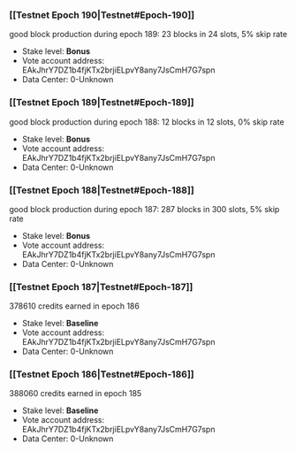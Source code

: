 ### [[Testnet Epoch 190|Testnet#Epoch-190]]
good block production during epoch 189: 23 blocks in 24 slots, 5% skip rate
* Stake level: **Bonus** 
* Vote account address: EAkJhrY7DZ1b4fjKTx2brjiELpvY8any7JsCmH7G7spn
* Data Center: 0-Unknown
### [[Testnet Epoch 189|Testnet#Epoch-189]]
good block production during epoch 188: 12 blocks in 12 slots, 0% skip rate
* Stake level: **Bonus** 
* Vote account address: EAkJhrY7DZ1b4fjKTx2brjiELpvY8any7JsCmH7G7spn
* Data Center: 0-Unknown
### [[Testnet Epoch 188|Testnet#Epoch-188]]
good block production during epoch 187: 287 blocks in 300 slots, 5% skip rate
* Stake level: **Bonus** 
* Vote account address: EAkJhrY7DZ1b4fjKTx2brjiELpvY8any7JsCmH7G7spn
* Data Center: 0-Unknown
### [[Testnet Epoch 187|Testnet#Epoch-187]]
378610 credits earned in epoch 186
* Stake level: **Baseline** 
* Vote account address: EAkJhrY7DZ1b4fjKTx2brjiELpvY8any7JsCmH7G7spn
* Data Center: 0-Unknown
### [[Testnet Epoch 186|Testnet#Epoch-186]]
388060 credits earned in epoch 185
* Stake level: **Baseline** 
* Vote account address: EAkJhrY7DZ1b4fjKTx2brjiELpvY8any7JsCmH7G7spn
* Data Center: 0-Unknown